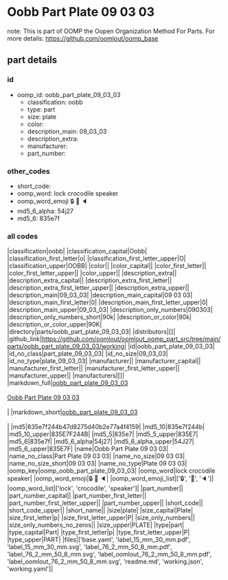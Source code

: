 # Oobb Part Plate 09 03 03  

note: This is part of OOMP the Oopen Organization Method For Parts. For more details: https://github.com/oomlout/oomp_base

##  part details





### id
* oomp_id: oobb_part_plate_09_03_03
  * classification: oobb
  * type: part
  * size: plate
  * color: 
  * description_main: 09_03_03
  * description_extra: 
  * manufacturer: 
  * part_number: 

### other_codes
* short_code: 
* oomp_word: lock crocodile speaker
* oomp_word_emoji :lock: :crocodile: :speaker:
* md5_6_alpha: 54j27
* md5_6: 835e7f

### all codes 
|classification|oobb|
|classification_capital|Oobb|
|classification_first_letter|o|
|classification_first_letter_upper|O|
|classification_upper|OOBB|
|color||
|color_capital||
|color_first_letter||
|color_first_letter_upper||
|color_upper||
|description_extra||
|description_extra_capital||
|description_extra_first_letter||
|description_extra_first_letter_upper||
|description_extra_upper||
|description_main|09_03_03|
|description_main_capital|09 03 03|
|description_main_first_letter|0|
|description_main_first_letter_upper|0|
|description_main_upper|09_03_03|
|description_only_numbers|090303|
|description_only_numbers_short|90k|
|description_or_color|90k|
|description_or_color_upper|90K|
|directory|parts/oobb_part_plate_09_03_03|
|distributors|[]|
|github_link|https://github.com/oomlout/oomlout_oomp_part_src/tree/main/parts/oobb_part_plate_09_03_03/working|
|id|oobb_part_plate_09_03_03|
|id_no_class|part_plate_09_03_03|
|id_no_size|09_03_03|
|id_no_type|plate_09_03_03|
|manufacturer||
|manufacturer_capital||
|manufacturer_first_letter||
|manufacturer_first_letter_upper||
|manufacturer_upper||
|manufacturers|[]|
|markdown_full|[oobb_part_plate_09_03_03](https://github.com/oomlout/oomlout_oomp_part_src/tree/main/parts/oobb_part_plate_09_03_03/working)<br>[](https://github.com/oomlout/oomlout_oomp_part_src/tree/main/parts/oobb_part_plate_09_03_03/working)<br>[Oobb Part Plate 09 03 03](https://github.com/oomlout/oomlout_oomp_part_src/tree/main/parts/oobb_part_plate_09_03_03/working)<br><br>|
|markdown_short|[oobb_part_plate_09_03_03](https://github.com/oomlout/oomlout_oomp_part_src/tree/main/parts/oobb_part_plate_09_03_03/working)<br><br>|
|md5|835e7f244b47d8275d40b2e77a4f4159|
|md5_10|835e7f244b|
|md5_10_upper|835E7F244B|
|md5_5|835e7|
|md5_5_upper|835E7|
|md5_6|835e7f|
|md5_6_alpha|54j27|
|md5_6_alpha_upper|54J27|
|md5_6_upper|835E7F|
|name|Oobb Part Plate 09 03 03|
|name_no_class|Part Plate 09 03 03|
|name_no_size|09 03 03|
|name_no_size_short|09 03 03|
|name_no_type|Plate 09 03 03|
|oomp_key|oomp_oobb_part_plate_09_03_03|
|oomp_word|lock crocodile speaker|
|oomp_word_emoji|:lock: :crocodile: :speaker:|
|oomp_word_emoji_list|[':lock:', ':crocodile:', ':speaker:']|
|oomp_word_list|['lock', 'crocodile', 'speaker']|
|part_number||
|part_number_capital||
|part_number_first_letter||
|part_number_first_letter_upper||
|part_number_upper||
|short_code||
|short_code_upper||
|short_name||
|size|plate|
|size_capital|Plate|
|size_first_letter|p|
|size_first_letter_upper|P|
|size_only_numbers||
|size_only_numbers_no_zeros||
|size_upper|PLATE|
|type|part|
|type_capital|Part|
|type_first_letter|p|
|type_first_letter_upper|P|
|type_upper|PART|
|files|['base.yaml', 'label_15_mm_30_mm.pdf', 'label_15_mm_30_mm.svg', 'label_76_2_mm_50_8_mm.pdf', 'label_76_2_mm_50_8_mm.svg', 'label_oomlout_76_2_mm_50_8_mm.pdf', 'label_oomlout_76_2_mm_50_8_mm.svg', 'readme.md', 'working.json', 'working.yaml']|
